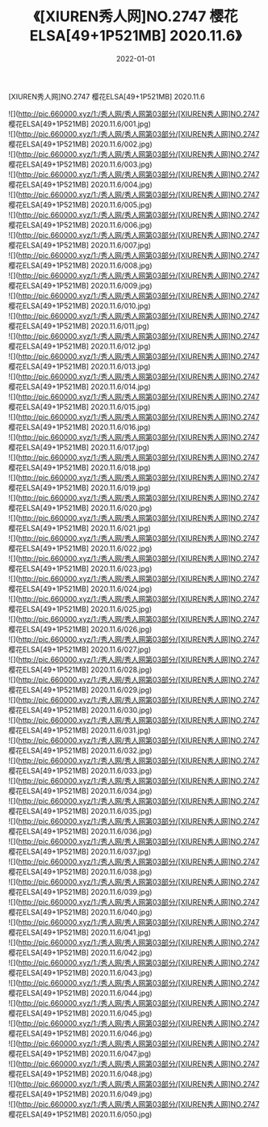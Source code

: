 ﻿---
layout: post
title:  《[XIUREN秀人网]NO.2747 樱花ELSA[49+1P521MB] 2020.11.6》
date:   2022-01-01
img: http://pic.660000.xyz/1:/秀人网/秀人网第03部分/[XIUREN秀人网]NO.2747 樱花ELSA[49+1P521MB] 2020.11.6/000.jpg
categories: [美女, 清纯, 唯美]
---

[XIUREN秀人网]NO.2747 樱花ELSA[49+1P521MB] 2020.11.6

 ![](http://pic.660000.xyz/1:/秀人网/秀人网第03部分/[XIUREN秀人网]NO.2747 樱花ELSA[49+1P521MB] 2020.11.6/001.jpg) <br>![](http://pic.660000.xyz/1:/秀人网/秀人网第03部分/[XIUREN秀人网]NO.2747 樱花ELSA[49+1P521MB] 2020.11.6/002.jpg) <br>![](http://pic.660000.xyz/1:/秀人网/秀人网第03部分/[XIUREN秀人网]NO.2747 樱花ELSA[49+1P521MB] 2020.11.6/003.jpg) <br>![](http://pic.660000.xyz/1:/秀人网/秀人网第03部分/[XIUREN秀人网]NO.2747 樱花ELSA[49+1P521MB] 2020.11.6/004.jpg) <br>![](http://pic.660000.xyz/1:/秀人网/秀人网第03部分/[XIUREN秀人网]NO.2747 樱花ELSA[49+1P521MB] 2020.11.6/005.jpg) <br>![](http://pic.660000.xyz/1:/秀人网/秀人网第03部分/[XIUREN秀人网]NO.2747 樱花ELSA[49+1P521MB] 2020.11.6/006.jpg) <br>![](http://pic.660000.xyz/1:/秀人网/秀人网第03部分/[XIUREN秀人网]NO.2747 樱花ELSA[49+1P521MB] 2020.11.6/007.jpg) <br>![](http://pic.660000.xyz/1:/秀人网/秀人网第03部分/[XIUREN秀人网]NO.2747 樱花ELSA[49+1P521MB] 2020.11.6/008.jpg) <br>![](http://pic.660000.xyz/1:/秀人网/秀人网第03部分/[XIUREN秀人网]NO.2747 樱花ELSA[49+1P521MB] 2020.11.6/009.jpg) <br>![](http://pic.660000.xyz/1:/秀人网/秀人网第03部分/[XIUREN秀人网]NO.2747 樱花ELSA[49+1P521MB] 2020.11.6/010.jpg) <br>![](http://pic.660000.xyz/1:/秀人网/秀人网第03部分/[XIUREN秀人网]NO.2747 樱花ELSA[49+1P521MB] 2020.11.6/011.jpg) <br>![](http://pic.660000.xyz/1:/秀人网/秀人网第03部分/[XIUREN秀人网]NO.2747 樱花ELSA[49+1P521MB] 2020.11.6/012.jpg) <br>![](http://pic.660000.xyz/1:/秀人网/秀人网第03部分/[XIUREN秀人网]NO.2747 樱花ELSA[49+1P521MB] 2020.11.6/013.jpg) <br>![](http://pic.660000.xyz/1:/秀人网/秀人网第03部分/[XIUREN秀人网]NO.2747 樱花ELSA[49+1P521MB] 2020.11.6/014.jpg) <br>![](http://pic.660000.xyz/1:/秀人网/秀人网第03部分/[XIUREN秀人网]NO.2747 樱花ELSA[49+1P521MB] 2020.11.6/015.jpg) <br>![](http://pic.660000.xyz/1:/秀人网/秀人网第03部分/[XIUREN秀人网]NO.2747 樱花ELSA[49+1P521MB] 2020.11.6/016.jpg) <br>![](http://pic.660000.xyz/1:/秀人网/秀人网第03部分/[XIUREN秀人网]NO.2747 樱花ELSA[49+1P521MB] 2020.11.6/017.jpg) <br>![](http://pic.660000.xyz/1:/秀人网/秀人网第03部分/[XIUREN秀人网]NO.2747 樱花ELSA[49+1P521MB] 2020.11.6/018.jpg) <br>![](http://pic.660000.xyz/1:/秀人网/秀人网第03部分/[XIUREN秀人网]NO.2747 樱花ELSA[49+1P521MB] 2020.11.6/019.jpg) <br>![](http://pic.660000.xyz/1:/秀人网/秀人网第03部分/[XIUREN秀人网]NO.2747 樱花ELSA[49+1P521MB] 2020.11.6/020.jpg) <br>![](http://pic.660000.xyz/1:/秀人网/秀人网第03部分/[XIUREN秀人网]NO.2747 樱花ELSA[49+1P521MB] 2020.11.6/021.jpg) <br>![](http://pic.660000.xyz/1:/秀人网/秀人网第03部分/[XIUREN秀人网]NO.2747 樱花ELSA[49+1P521MB] 2020.11.6/022.jpg) <br>![](http://pic.660000.xyz/1:/秀人网/秀人网第03部分/[XIUREN秀人网]NO.2747 樱花ELSA[49+1P521MB] 2020.11.6/023.jpg) <br>![](http://pic.660000.xyz/1:/秀人网/秀人网第03部分/[XIUREN秀人网]NO.2747 樱花ELSA[49+1P521MB] 2020.11.6/024.jpg) <br>![](http://pic.660000.xyz/1:/秀人网/秀人网第03部分/[XIUREN秀人网]NO.2747 樱花ELSA[49+1P521MB] 2020.11.6/025.jpg) <br>![](http://pic.660000.xyz/1:/秀人网/秀人网第03部分/[XIUREN秀人网]NO.2747 樱花ELSA[49+1P521MB] 2020.11.6/026.jpg) <br>![](http://pic.660000.xyz/1:/秀人网/秀人网第03部分/[XIUREN秀人网]NO.2747 樱花ELSA[49+1P521MB] 2020.11.6/027.jpg) <br>![](http://pic.660000.xyz/1:/秀人网/秀人网第03部分/[XIUREN秀人网]NO.2747 樱花ELSA[49+1P521MB] 2020.11.6/028.jpg) <br>![](http://pic.660000.xyz/1:/秀人网/秀人网第03部分/[XIUREN秀人网]NO.2747 樱花ELSA[49+1P521MB] 2020.11.6/029.jpg) <br>![](http://pic.660000.xyz/1:/秀人网/秀人网第03部分/[XIUREN秀人网]NO.2747 樱花ELSA[49+1P521MB] 2020.11.6/030.jpg) <br>![](http://pic.660000.xyz/1:/秀人网/秀人网第03部分/[XIUREN秀人网]NO.2747 樱花ELSA[49+1P521MB] 2020.11.6/031.jpg) <br>![](http://pic.660000.xyz/1:/秀人网/秀人网第03部分/[XIUREN秀人网]NO.2747 樱花ELSA[49+1P521MB] 2020.11.6/032.jpg) <br>![](http://pic.660000.xyz/1:/秀人网/秀人网第03部分/[XIUREN秀人网]NO.2747 樱花ELSA[49+1P521MB] 2020.11.6/033.jpg) <br>![](http://pic.660000.xyz/1:/秀人网/秀人网第03部分/[XIUREN秀人网]NO.2747 樱花ELSA[49+1P521MB] 2020.11.6/034.jpg) <br>![](http://pic.660000.xyz/1:/秀人网/秀人网第03部分/[XIUREN秀人网]NO.2747 樱花ELSA[49+1P521MB] 2020.11.6/035.jpg) <br>![](http://pic.660000.xyz/1:/秀人网/秀人网第03部分/[XIUREN秀人网]NO.2747 樱花ELSA[49+1P521MB] 2020.11.6/036.jpg) <br>![](http://pic.660000.xyz/1:/秀人网/秀人网第03部分/[XIUREN秀人网]NO.2747 樱花ELSA[49+1P521MB] 2020.11.6/037.jpg) <br>![](http://pic.660000.xyz/1:/秀人网/秀人网第03部分/[XIUREN秀人网]NO.2747 樱花ELSA[49+1P521MB] 2020.11.6/038.jpg) <br>![](http://pic.660000.xyz/1:/秀人网/秀人网第03部分/[XIUREN秀人网]NO.2747 樱花ELSA[49+1P521MB] 2020.11.6/039.jpg) <br>![](http://pic.660000.xyz/1:/秀人网/秀人网第03部分/[XIUREN秀人网]NO.2747 樱花ELSA[49+1P521MB] 2020.11.6/040.jpg) <br>![](http://pic.660000.xyz/1:/秀人网/秀人网第03部分/[XIUREN秀人网]NO.2747 樱花ELSA[49+1P521MB] 2020.11.6/041.jpg) <br>![](http://pic.660000.xyz/1:/秀人网/秀人网第03部分/[XIUREN秀人网]NO.2747 樱花ELSA[49+1P521MB] 2020.11.6/042.jpg) <br>![](http://pic.660000.xyz/1:/秀人网/秀人网第03部分/[XIUREN秀人网]NO.2747 樱花ELSA[49+1P521MB] 2020.11.6/043.jpg) <br>![](http://pic.660000.xyz/1:/秀人网/秀人网第03部分/[XIUREN秀人网]NO.2747 樱花ELSA[49+1P521MB] 2020.11.6/044.jpg) <br>![](http://pic.660000.xyz/1:/秀人网/秀人网第03部分/[XIUREN秀人网]NO.2747 樱花ELSA[49+1P521MB] 2020.11.6/045.jpg) <br>![](http://pic.660000.xyz/1:/秀人网/秀人网第03部分/[XIUREN秀人网]NO.2747 樱花ELSA[49+1P521MB] 2020.11.6/046.jpg) <br>![](http://pic.660000.xyz/1:/秀人网/秀人网第03部分/[XIUREN秀人网]NO.2747 樱花ELSA[49+1P521MB] 2020.11.6/047.jpg) <br>![](http://pic.660000.xyz/1:/秀人网/秀人网第03部分/[XIUREN秀人网]NO.2747 樱花ELSA[49+1P521MB] 2020.11.6/048.jpg) <br>![](http://pic.660000.xyz/1:/秀人网/秀人网第03部分/[XIUREN秀人网]NO.2747 樱花ELSA[49+1P521MB] 2020.11.6/049.jpg) <br>![](http://pic.660000.xyz/1:/秀人网/秀人网第03部分/[XIUREN秀人网]NO.2747 樱花ELSA[49+1P521MB] 2020.11.6/050.jpg) <br>